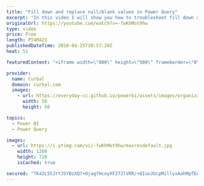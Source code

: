 ```yaml
---
title: "Fill down and replace null/blank values in Power Query"
excerpt: "In this video I will show you how to troubleshoot fill down and replace blank values.  If you are trying to fill down blank values or replace null values you might see that power query ignores it completely. In this video I will show you how to fix this issues.    Looking for a download file? Go to our"
originalUrl: https://youtube.com/watch?v=-fwKhMot9hw
type: video
price: Free
length: PT4M42S
publishedDateTime: 2018-04-25T10:57:20Z
heat: 51

featuredContent: "<iframe width=\"800\" height=\"500\" frameborder=\"0\" src=\"https://www.youtube.com/embed/-fwKhMot9hw\" allow=\"accelerometer; autoplay; encrypted-media; gyroscope; picture-in-picture\" allowfullscreen></iframe>"

provider:
  name: Curbal
  domain: curbal.com
  images:
    - url: https://everyday-cc.github.io/powerbi/assets/images/organizations/curbal.com-50x50.jpg
      width: 50
      height: 50

topics:
  - Power BI
  - Power Query

images:
  - url: https://i.ytimg.com/vi/-fwKhMot9hw/maxresdefault.jpg
    width: 1280
    height: 720
    isCached: true

secured: "TK42L55JrYJSYBzXQ7+OjagfHcoyXF272lVRR/+8IuoJUcpMillyxAahMpTEgignIscpeHaISxKb17rUIPl5Pe+Xwyxm+/TFvhxhiMDf9D/Bemu/jvEaBSGNsVppZsJJM4cV47ZvAq3P1+yOUl2CZoygesdcfv/eiVeq4GmZZgimGgmOcCNvVSB+9hOe22oGArbYRbHIv+V8PbmYB70IGXeM75O9+PVfiLCsSBOVmVyoZUQEIsKEjISU0YFAd3V5P7yiP5xZwq8B3qv5GbJGHgFfkOot5kHE+wkbj4zUkWIgiYYaNM+XVdEOo8tCDvBwtKfBwuhbjmt6qQYsAbSLGoaZAnsvPqsqwjaCMvGCzjB7EZQlaROaKJEcyXclYlYP5PZKTpZqEHksnvdSA7YjO7sewc0eqimWBfLJG6GbjYM=;gEzT6hjBVopvdgqqqXuImQ=="
---
```



